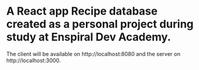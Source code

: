 # A React app Recipe database created as a personal project during study at Enspiral Dev Academy.


The client will be available on http://localhost:8080 and the server on http://localhost:3000. 
